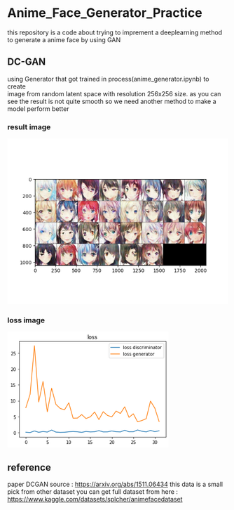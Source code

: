 # Anime_Face_Generator_Practice
this repository is a code about trying to imprement a deeplearning method to generate 
a anime face by using GAN 

## DC-GAN 
using Generator that got trained in process(anime_generator.ipynb) to create  
image from random latent space with resolution 256x256 size. as you can
see the result is not quite smooth so we need another method to make a 
model perform better
### result image
<img src="/image/Figure_1.png" alt="Alt text" title="Optional title">

### loss image
<img src="/image/first_plot%20loss.png" alt="Alt text" title="Optional title">

## reference 
paper DCGAN source : https://arxiv.org/abs/1511.06434 
this data is a small pick from other dataset
you can get full dataset from here : https://www.kaggle.com/datasets/splcher/animefacedataset


